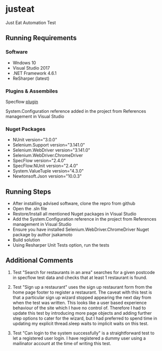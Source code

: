 # justeat
Just Eat Automation Test

## Running Requirements

### Software
* Wndows 10 
* Visual Studio 2017
* .NET Framework 4.6.1
* ReSharper (latest)

### Plugins & Assembiles
Specflow [plugin](https://marketplace.visualstudio.com/items?itemName=TechTalkSpecFlowTeam.SpecFlowforVisualStudio2017)

System.Configuration reference added in the project from References management in Visual Studio

### Nuget Packages
* NUnit version="3.0.0"
* Selenium.Support version="3.141.0"
* Selenium.WebDriver version="3.141.0" 
* Selenium.WebDriver.ChromeDriver
* SpecFlow version="2.4.0"
* SpecFlow.NUnit version="2.4.0" 
* System.ValueTuple version="4.3.0"
* Newtonsoft.Json version="10.0.3"

## Running Steps
* After installing advised software, clone the repro from github
* Open the .sln file
* Restore/Install all mentioned Nuget packages in Visual Studio
* Add the System.Configuration reference in the project from References management in Visual Studio
* Ensure you have installed Selenium.WebDriver.ChromeDriver Nuget package by author jsakamoto
* Build solution
* Using Resharper Unit Tests option, run the tests

## Additional Comments
1) Test "Search for restaurants in an area" searches for a given postcode in specflow test data and checks that at least 1 restaurant is found.

2) Test "Sign up a restaurant" uses the sign up restaurant form from the home page footer to register a restaurant. The caveat with this test is that a particular sign up wizard stopped appearing the next day from when the test was written. This looks like a user based experience behaviour of the site which I have no control of. Therefore I had to update this test by introducing more page objects and adding further step options to cater for the wizard, but I had preferred to spend time in updating my explicit thread.sleep waits to implicit waits on this test.

3) Test "Can login to the system successfully" is a straightforward test to let a registered user login. I have registered a dummy user using a mailinator account at the time of writing this test.
